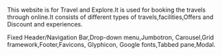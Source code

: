 This website is for Travel and Explore.It is used for booking the travels through online.It consists of different types of travels,facilities,Offers and Discount and experiences.

 Fixed Header/Navigation Bar,Drop-down menu,Jumbotron, Carousel,Grid framework,Footer,Favicons, Glyphicon, Google fonts,Tabbed pane,Modal.


